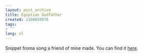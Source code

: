 ```yaml
---
layout: post_archive
title: Egiptian Godfather
created: 1108850976
tags:
- ''
lang: nl
---
```

Snippet froma song a friend of mine made. You can find it [here](/files/Egyptian_Godfather.mp3).
